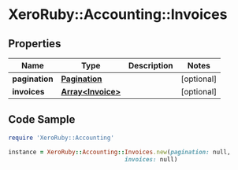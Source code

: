 # XeroRuby::Accounting::Invoices

## Properties

Name | Type | Description | Notes
------------ | ------------- | ------------- | -------------
**pagination** | [**Pagination**](Pagination.md) |  | [optional] 
**invoices** | [**Array&lt;Invoice&gt;**](Invoice.md) |  | [optional] 

## Code Sample

```ruby
require 'XeroRuby::Accounting'

instance = XeroRuby::Accounting::Invoices.new(pagination: null,
                                 invoices: null)
```


